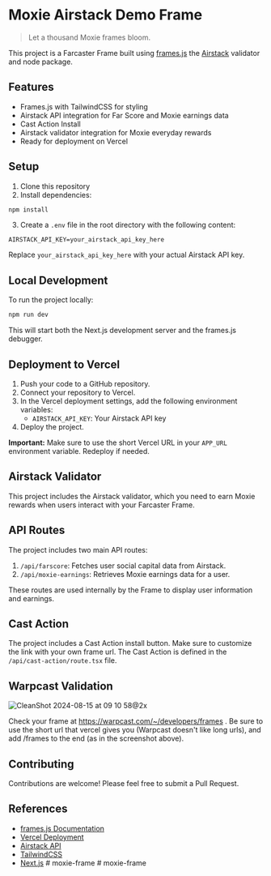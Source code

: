 # Moxie Airstack Demo Frame

> Let a thousand Moxie frames bloom.

This project is a Farcaster Frame built using [frames.js](https://framesjs.org/) the [Airstack](https://airstack.xyz) validator and node package.

## Features

- Frames.js with TailwindCSS for styling
- Airstack API integration for Far Score and Moxie earnings data
- Cast Action Install
- Airstack validator integration for Moxie everyday rewards
- Ready for deployment on Vercel

## Setup

1. Clone this repository
2. Install dependencies:

```bash
npm install
```

3. Create a `.env` file in the root directory with the following content:

```env
AIRSTACK_API_KEY=your_airstack_api_key_here
```

Replace `your_airstack_api_key_here` with your actual Airstack API key.

## Local Development

To run the project locally:

```bash
npm run dev
```

This will start both the Next.js development server and the frames.js debugger.

## Deployment to Vercel

1. Push your code to a GitHub repository.
2. Connect your repository to Vercel.
3. In the Vercel deployment settings, add the following environment variables:
   - `AIRSTACK_API_KEY`: Your Airstack API key
4. Deploy the project.

**Important:** Make sure to use the short Vercel URL in your `APP_URL` environment variable. Redeploy if needed.

## Airstack Validator

This project includes the Airstack validator, which you need to earn Moxie rewards when users interact with your Farcaster Frame.

##

## API Routes

The project includes two main API routes:

1. `/api/farscore`: Fetches user social capital data from Airstack.
2. `/api/moxie-earnings`: Retrieves Moxie earnings data for a user.

These routes are used internally by the Frame to display user information and earnings.

## Cast Action

The project includes a Cast Action install button. Make sure to customize the link with your own frame url. The Cast Action is defined in the `/api/cast-action/route.tsx` file.

## Warpcast Validation

![CleanShot 2024-08-15 at 09 10 58@2x](https://github.com/user-attachments/assets/46bff4fd-4a1e-47a4-81a8-8f936c238975)

Check your frame at https://warpcast.com/~/developers/frames . Be sure to use the short url that vercel gives you (Warpcast doesn't like long urls), and add /frames to the end (as in the screenshot above).

## Contributing

Contributions are welcome! Please feel free to submit a Pull Request.

## References

- [frames.js Documentation](https://framesjs.org/)
- [Vercel Deployment](https://vercel.com/docs/deployments/overview)
- [Airstack API](https://docs.airstack.xyz/airstack-docs-and-faqs/)
- [TailwindCSS](https://tailwindcss.com/)
- [Next.js](https://nextjs.org/)
#   m o x i e - f r a m e  
 #   m o x i e - f r a m e  
 